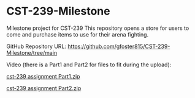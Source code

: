 # CST-239-Milestone
Milestone project for CST-239
This repository opens a store for users to come and purchase items to use for their arena fighting.

GitHub Repository URL:
https://github.com/gfoster815/CST-239-Milestone/tree/main

Video (there is a Part1 and Part2 for files to fit during the upload):

[cst-239 assignment Part1.zip](https://github.com/gfoster815/CST-239-Milestone/files/12386756/cst-239.assignment.Part1.zip)

[cst-239 assignment Part2.zip](https://github.com/gfoster815/CST-239-Milestone/files/12386765/cst-239.assignment.Part2.zip)
